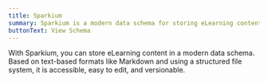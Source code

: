 ```yaml
---
title: Sparkium
summary: Sparkium is a modern data schema for storing eLearning content.
buttonText: View Schema
---
```


With Sparkium, you can store eLearning content in a modern data schema. Based on text-based formats like Markdown and using a structured file system, it is accessible, easy to edit, and versionable.
